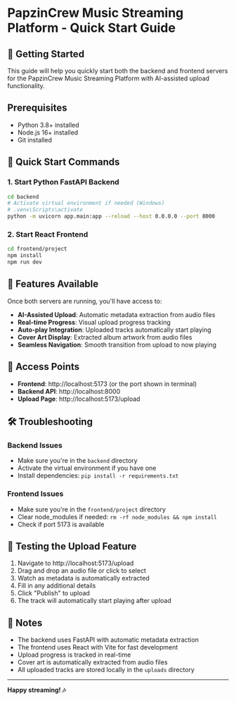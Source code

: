 # PapzinCrew Music Streaming Platform - Quick Start Guide

## 🚀 Getting Started

This guide will help you quickly start both the backend and frontend servers for the PapzinCrew Music Streaming Platform with AI-assisted upload functionality.

## Prerequisites

- Python 3.8+ installed
- Node.js 16+ installed
- Git installed

## 🔧 Quick Start Commands

### 1. Start Python FastAPI Backend

```bash
cd backend
# Activate virtual environment if needed (Windows)
# .venv\Scripts\activate
python -m uvicorn app.main:app --reload --host 0.0.0.0 --port 8000
```

### 2. Start React Frontend

```bash
cd frontend/project
npm install
npm run dev
```

## 🎵 Features Available

Once both servers are running, you'll have access to:

- **AI-Assisted Upload**: Automatic metadata extraction from audio files
- **Real-time Progress**: Visual upload progress tracking
- **Auto-play Integration**: Uploaded tracks automatically start playing
- **Cover Art Display**: Extracted album artwork from audio files
- **Seamless Navigation**: Smooth transition from upload to now playing

## 📍 Access Points

- **Frontend**: http://localhost:5173 (or the port shown in terminal)
- **Backend API**: http://localhost:8000
- **Upload Page**: http://localhost:5173/upload

## 🛠️ Troubleshooting

### Backend Issues
- Make sure you're in the `backend` directory
- Activate the virtual environment if you have one
- Install dependencies: `pip install -r requirements.txt`

### Frontend Issues
- Make sure you're in the `frontend/project` directory
- Clear node_modules if needed: `rm -rf node_modules && npm install`
- Check if port 5173 is available

## 🎯 Testing the Upload Feature

1. Navigate to http://localhost:5173/upload
2. Drag and drop an audio file or click to select
3. Watch as metadata is automatically extracted
4. Fill in any additional details
5. Click "Publish" to upload
6. The track will automatically start playing after upload

## 📝 Notes

- The backend uses FastAPI with automatic metadata extraction
- The frontend uses React with Vite for fast development
- Upload progress is tracked in real-time
- Cover art is automatically extracted from audio files
- All uploaded tracks are stored locally in the `uploads` directory

---

**Happy streaming! 🎶**
